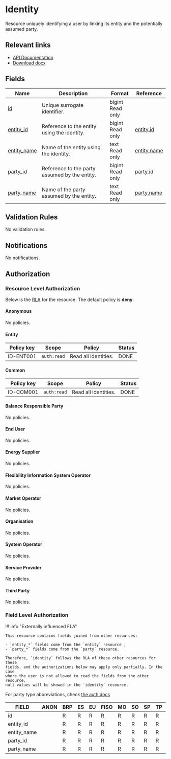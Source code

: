 # Identity

Resource uniquely identifying a user by linking its entity and the potentially
assumed party.

## Relevant links

* [API Documentation](../api/v0/index.html#/operations/list_identity)
* [Download docx](../download/identity.docx)

## Fields

| Name                                                                  | Description                                   | Format               | Reference                           |
|-----------------------------------------------------------------------|-----------------------------------------------|----------------------|-------------------------------------|
| <a name="field-id" href="#field-id">id</a>                            | Unique surrogate identifier.                  | bigint<br/>Read only |                                     |
| <a name="field-entity_id" href="#field-entity_id">entity_id</a>       | Reference to the entity using the identity.   | bigint<br/>Read only | [entity.id](entity.md#field-id)     |
| <a name="field-entity_name" href="#field-entity_name">entity_name</a> | Name of the entity using the identity.        | text<br/>Read only   | [entity.name](entity.md#field-name) |
| <a name="field-party_id" href="#field-party_id">party_id</a>          | Reference to the party assumed by the entity. | bigint<br/>Read only | [party.id](party.md#field-id)       |
| <a name="field-party_name" href="#field-party_name">party_name</a>    | Name of the party assumed by the entity.      | text<br/>Read only   | [party.name](party.md#field-name)   |

## Validation Rules

No validation rules.

## Notifications

No notifications.

## Authorization

### Resource Level Authorization

Below is the [RLA](../technical/auth.md#resource-level-authorization-rla) for the
resource. The default policy is **deny**.

#### Anonymous

No policies.

#### Entity

| Policy key | Scope       | Policy               | Status |
|------------|-------------|----------------------|--------|
| ID-ENT001  | `auth:read` | Read all identities. | DONE   |

#### Common

| Policy key | Scope       | Policy               | Status |
|------------|-------------|----------------------|--------|
| ID-COM001  | `auth:read` | Read all identities. | DONE   |

#### Balance Responsible Party

No policies.

#### End User

No policies.

#### Energy Supplier

No policies.

#### Flexibility Information System Operator

No policies.

#### Market Operator

No policies.

#### Organisation

No policies.

#### System Operator

No policies.

#### Service Provider

No policies.

#### Third Party

No policies.

### Field Level Authorization

!!! info "Externally influenced FLA"

    This resource contains fields joined from other resources:

    - `entity_*` fields come from the `entity` resource ;
    - `party_*` fields come from the `party` resource.

    Therefore, `identity` follows the RLA of these other resources for these
    fields, and the authorizations below may apply only partially. In the case
    where the user is not allowed to read the fields from the other resource,
    null values will be showed in the `identity` resource.

For party type abbreviations, check [the auth docs](../technical/auth.md#party-market-actors)

| FIELD       | ANON | BRP | ES | EU | FISO | MO | SO | SP | TP | ORG |
|-------------|------|-----|----|----|------|----|----|----|----|-----|
| id          |      | R   | R  | R  | R    | R  | R  | R  | R  | R   |
| entity_id   |      | R   | R  | R  | R    | R  | R  | R  | R  | R   |
| entity_name |      | R   | R  | R  | R    | R  | R  | R  | R  | R   |
| party_id    |      | R   | R  | R  | R    | R  | R  | R  | R  | R   |
| party_name  |      | R   | R  | R  | R    | R  | R  | R  | R  | R   |
